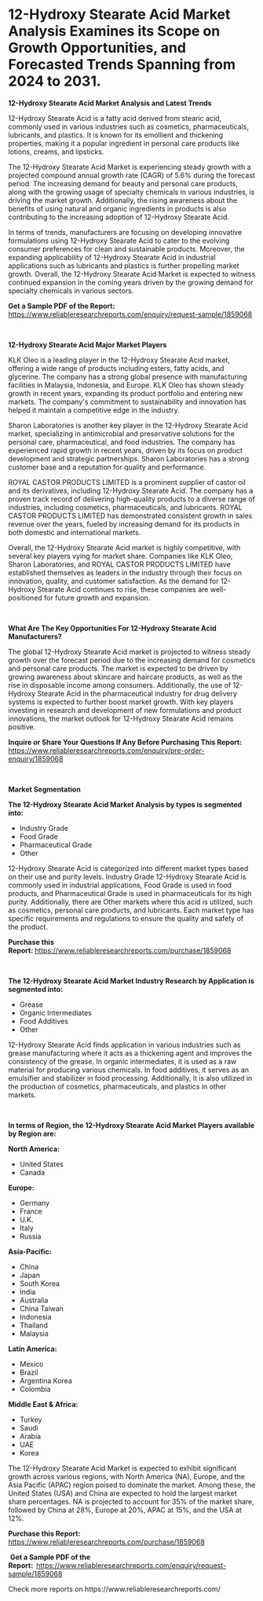 <p><h1>12-Hydroxy Stearate Acid Market Analysis Examines its Scope on Growth Opportunities, and Forecasted Trends Spanning from 2024 to 2031.</h1></p><p><strong>12-Hydroxy Stearate Acid Market Analysis and Latest Trends</strong></p>
<p><p>12-Hydroxy Stearate Acid is a fatty acid derived from stearic acid, commonly used in various industries such as cosmetics, pharmaceuticals, lubricants, and plastics. It is known for its emollient and thickening properties, making it a popular ingredient in personal care products like lotions, creams, and lipsticks.</p><p>The 12-Hydroxy Stearate Acid Market is experiencing steady growth with a projected compound annual growth rate (CAGR) of 5.6% during the forecast period. The increasing demand for beauty and personal care products, along with the growing usage of specialty chemicals in various industries, is driving the market growth. Additionally, the rising awareness about the benefits of using natural and organic ingredients in products is also contributing to the increasing adoption of 12-Hydroxy Stearate Acid.</p><p>In terms of trends, manufacturers are focusing on developing innovative formulations using 12-Hydroxy Stearate Acid to cater to the evolving consumer preferences for clean and sustainable products. Moreover, the expanding applicability of 12-Hydroxy Stearate Acid in industrial applications such as lubricants and plastics is further propelling market growth. Overall, the 12-Hydroxy Stearate Acid Market is expected to witness continued expansion in the coming years driven by the growing demand for specialty chemicals in various sectors.</p></p>
<p><strong>Get a Sample PDF of the Report:&nbsp;</strong> <a href="https://www.reliableresearchreports.com/enquiry/request-sample/1859068">https://www.reliableresearchreports.com/enquiry/request-sample/1859068</a></p>
<p>&nbsp;</p>
<p><strong>12-Hydroxy Stearate Acid Major Market Players</strong></p>
<p><p>KLK Oleo is a leading player in the 12-Hydroxy Stearate Acid market, offering a wide range of products including esters, fatty acids, and glycerine. The company has a strong global presence with manufacturing facilities in Malaysia, Indonesia, and Europe. KLK Oleo has shown steady growth in recent years, expanding its product portfolio and entering new markets. The company's commitment to sustainability and innovation has helped it maintain a competitive edge in the industry.</p><p>Sharon Laboratories is another key player in the 12-Hydroxy Stearate Acid market, specializing in antimicrobial and preservative solutions for the personal care, pharmaceutical, and food industries. The company has experienced rapid growth in recent years, driven by its focus on product development and strategic partnerships. Sharon Laboratories has a strong customer base and a reputation for quality and performance.</p><p>ROYAL CASTOR PRODUCTS LIMITED is a prominent supplier of castor oil and its derivatives, including 12-Hydroxy Stearate Acid. The company has a proven track record of delivering high-quality products to a diverse range of industries, including cosmetics, pharmaceuticals, and lubricants. ROYAL CASTOR PRODUCTS LIMITED has demonstrated consistent growth in sales revenue over the years, fueled by increasing demand for its products in both domestic and international markets.</p><p>Overall, the 12-Hydroxy Stearate Acid market is highly competitive, with several key players vying for market share. Companies like KLK Oleo, Sharon Laboratories, and ROYAL CASTOR PRODUCTS LIMITED have established themselves as leaders in the industry through their focus on innovation, quality, and customer satisfaction. As the demand for 12-Hydroxy Stearate Acid continues to rise, these companies are well-positioned for future growth and expansion.</p></p>
<p>&nbsp;</p>
<p><strong>What Are The Key Opportunities For 12-Hydroxy Stearate Acid Manufacturers?</strong></p>
<p><p>The global 12-Hydroxy Stearate Acid market is projected to witness steady growth over the forecast period due to the increasing demand for cosmetics and personal care products. The market is expected to be driven by growing awareness about skincare and haircare products, as well as the rise in disposable income among consumers. Additionally, the use of 12-Hydroxy Stearate Acid in the pharmaceutical industry for drug delivery systems is expected to further boost market growth. With key players investing in research and development of new formulations and product innovations, the market outlook for 12-Hydroxy Stearate Acid remains positive.</p></p>
<p><strong>Inquire or Share Your Questions If Any Before Purchasing This Report:</strong> <a href="https://www.reliableresearchreports.com/enquiry/pre-order-enquiry/1859068">https://www.reliableresearchreports.com/enquiry/pre-order-enquiry/1859068</a></p>
<p>&nbsp;</p>
<p><strong>Market Segmentation</strong></p>
<p><strong>The 12-Hydroxy Stearate Acid Market Analysis by types is segmented into:</strong></p>
<p><ul><li>Industry Grade</li><li>Food Grade</li><li>Pharmaceutical Grade</li><li>Other</li></ul></p>
<p><p>12-Hydroxy Stearate Acid is categorized into different market types based on their use and purity levels. Industry Grade 12-Hydroxy Stearate Acid is commonly used in industrial applications, Food Grade is used in food products, and Pharmaceutical Grade is used in pharmaceuticals for its high purity. Additionally, there are Other markets where this acid is utilized, such as cosmetics, personal care products, and lubricants. Each market type has specific requirements and regulations to ensure the quality and safety of the product.</p></p>
<p><strong>Purchase this Report:&nbsp;</strong><a href="https://www.reliableresearchreports.com/purchase/1859068">https://www.reliableresearchreports.com/purchase/1859068</a></p>
<p>&nbsp;</p>
<p><strong>The 12-Hydroxy Stearate Acid Market Industry Research by Application is segmented into:</strong></p>
<p><ul><li>Grease</li><li>Organic Intermediates</li><li>Food Additives</li><li>Other</li></ul></p>
<p><p>12-Hydroxy Stearate Acid finds application in various industries such as grease manufacturing where it acts as a thickening agent and improves the consistency of the grease. In organic intermediates, it is used as a raw material for producing various chemicals. In food additives, it serves as an emulsifier and stabilizer in food processing. Additionally, it is also utilized in the production of cosmetics, pharmaceuticals, and plastics in other markets.</p></p>
<p>&nbsp;</p>
<p><strong>In terms of Region, the 12-Hydroxy Stearate Acid Market Players available by Region are:</strong></p>
<p>
    <p> <strong> North America: </strong>
        <ul>
            <li>United States</li>
            <li>Canada</li>
        </ul>
        </p> 
    <p> <strong> Europe: </strong>
        <ul>
            <li>Germany</li>
            <li>France</li>
            <li>U.K.</li>
            <li>Italy</li>
            <li>Russia</li>
        </ul>
        </p> 
    <p> <strong> Asia-Pacific: </strong>
        <ul>
            <li>China</li>
            <li>Japan</li>
            <li>South Korea</li>
            <li>India</li>
            <li>Australia</li>
            <li>China Taiwan</li>
            <li>Indonesia</li>
            <li>Thailand</li>
            <li>Malaysia</li>
        </ul>
        </p> 
    <p> <strong> Latin America: </strong>
        <ul>
            <li>Mexico</li>
            <li>Brazil</li>
            <li>Argentina Korea</li>
            <li>Colombia</li>
        </ul>
        </p> 
    <p> <strong> Middle East & Africa: </strong>
        <ul>
            <li>Turkey</li>
            <li>Saudi</li>
            <li>Arabia</li>
            <li>UAE</li>
            <li>Korea</li>
        </ul>
    </p>
    </p>
<p><p>The 12-Hydroxy Stearate Acid Market is expected to exhibit significant growth across various regions, with North America (NA), Europe, and the Asia Pacific (APAC) region poised to dominate the market. Among these, the United States (USA) and China are expected to hold the largest market share percentages. NA is projected to account for 35% of the market share, followed by China at 28%, Europe at 20%, APAC at 15%, and the USA at 12%.</p></p>
<p><strong>Purchase this Report: </strong><a href="https://www.reliableresearchreports.com/purchase/1859068">https://www.reliableresearchreports.com/purchase/1859068</a></p>
<p>&nbsp;<strong>Get a Sample PDF of the Report:&nbsp;&nbsp;</strong><a href="https://www.reliableresearchreports.com/enquiry/request-sample/1859068">https://www.reliableresearchreports.com/enquiry/request-sample/1859068</a></p>
<p><strong></strong></p>
<p>Check more reports on https://www.reliableresearchreports.com/</p>